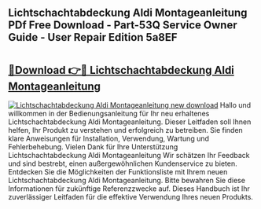 ## Lichtschachtabdeckung Aldi Montageanleitung PDf Free Download - Part-53Q Service Owner Guide - User Repair Edition 5a8EF

# <h2><a href="http://df7fx2e.blite.top/?on=Lichtschachtabdeckung+Aldi+Montageanleitung">🔗Download 👉🔴 Lichtschachtabdeckung Aldi Montageanleitung</a></h2>

[![Lichtschachtabdeckung Aldi Montageanleitung new download](https://i.imgur.com/lujVjoI.png)](http://df7fx2e.blite.top/?on=Lichtschachtabdeckung+Aldi+Montageanleitung)
Hallo und willkommen in der Bedienungsanleitung für Ihr neu erhaltenes Lichtschachtabdeckung Aldi Montageanleitung. Dieser Leitfaden soll Ihnen helfen, Ihr Produkt zu verstehen und erfolgreich zu betreiben. Sie finden klare Anweisungen für Installation, Verwendung, Wartung und Fehlerbehebung. Vielen Dank für Ihre Unterstützung Lichtschachtabdeckung Aldi Montageanleitung Wir schätzen Ihr Feedback und sind bestrebt, einen außergewöhnlichen Kundenservice zu bieten. Entdecken Sie die Möglichkeiten der Funktionsliste mit Ihrem neuen Lichtschachtabdeckung Aldi Montageanleitung. Bitte bewahren Sie diese Informationen für zukünftige Referenzzwecke auf. Dieses Handbuch ist Ihr zuverlässiger Leitfaden für die effektive Verwendung Ihres neuen Produkts.
